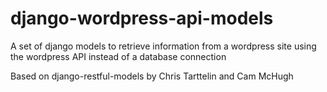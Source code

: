 django-wordpress-api-models
===========================

A set of django models to retrieve information from a wordpress site using the wordpress API instead of a database connection

Based on django-restful-models by Chris Tarttelin and Cam McHugh
